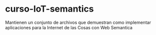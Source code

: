 # curso-IoT-semantics
Mantienen un conjunto de archivos que demuestran como implementar aplicaciones para la Internet de las Cosas con Web Semantica
